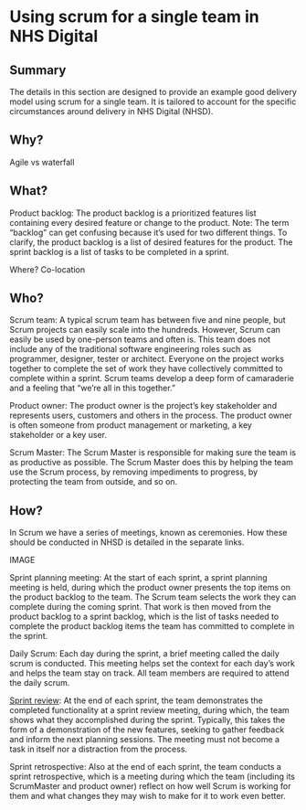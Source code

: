 # Using scrum for a single team in NHS Digital

## Summary
The details in this section are designed to provide an example good delivery model using scrum for a single team.  It is tailored to account for the specific circumstances around delivery in NHS Digital (NHSD).

## Why?
Agile vs waterfall

## What?
Product backlog: The product backlog is a prioritized features list containing every desired feature or change to the product. Note: The term “backlog” can get confusing because it’s used for two different things. To clarify, the product backlog is a list of desired features for the product. The sprint backlog is a list of tasks to be completed in a sprint.

Where?
Co-location 

## Who?
Scrum team: A typical scrum team has between five and nine people, but Scrum projects can easily scale into the hundreds. However, Scrum can easily be used by one-person teams and often is. This team does not include any of the traditional software engineering roles such as programmer, designer, tester or architect. Everyone on the project works together to complete the set of work they have collectively committed to complete within a sprint. Scrum teams develop a deep form of camaraderie and a feeling that “we’re all in this together.”

Product owner: The product owner is the project’s key stakeholder and represents users, customers and others in the process. The product owner is often someone from product management or marketing, a key stakeholder or a key user.

Scrum Master: The Scrum Master is responsible for making sure the team is as productive as possible. The Scrum Master does this by helping the team use the Scrum process, by removing impediments to progress, by protecting the team from outside, and so on.

## How?
In Scrum we have a series of meetings, known as ceremonies.  How these should be conducted in NHSD is detailed in the separate links.

IMAGE

Sprint planning meeting: At the start of each sprint, a sprint planning meeting is held, during which the product owner presents the top items on the product backlog to the team. The Scrum team selects the work they can complete during the coming sprint. That work is then moved from the product backlog to a sprint backlog, which is the list of tasks needed to complete the product backlog items the team has committed to complete in the sprint.

Daily Scrum: Each day during the sprint, a brief meeting called the daily scrum is conducted. This meeting helps set the context for each day’s work and helps the team stay on track. All team members are required to attend the daily scrum.

[Sprint review](review.md): At the end of each sprint, the team demonstrates the completed functionality at a sprint review meeting, during which, the team shows what they accomplished during the sprint. Typically, this takes the form of a demonstration of the new features, seeking to gather feedback and inform the next planning sessions. The meeting must not become a task in itself nor a distraction from the process.

Sprint retrospective: Also at the end of each sprint, the team conducts a sprint retrospective, which is a meeting during which the team (including its ScrumMaster and product owner) reflect on how well Scrum is working for them and what changes they may wish to make for it to work even better.

